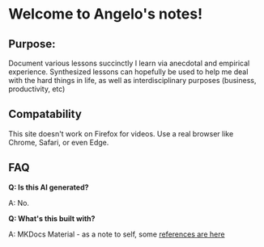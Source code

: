 # Welcome to Angelo's notes!

## Purpose:

Document various lessons succinctly I learn via anecdotal and empirical experience. Synthesized lessons can hopefully be used to help me deal with the hard things in life, as well as interdisciplinary purposes (business, productivity, etc)

## Compatability

This site doesn't work on Firefox for videos. Use a real browser like Chrome, Safari, or even Edge.

## FAQ

**Q: Is this AI generated?**

A: No.

**Q: What's this built with?**

A: MKDocs Material - as a note to self, some [references are here](https://squidfunk.github.io/mkdocs-material/reference/)

